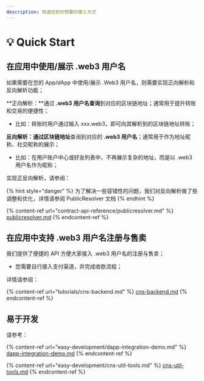 ```yaml
---
description: 快速找到你想要的接入方式
---
```


# 💡 Quick Start

## 在应用中使用/展示 .web3 用户名

如果需要在您的 App/dApp 中使用/展示 .Web3 用户名，则需要实现正向解析和反向解析功能；

**正向解析：**通过 **.web3 用户名查询**到对应的区块链地址；通常用于提升转账和交易的便捷性；

* 比如：转账时用户通过输入 xxx.web3，即可向其解析到的区块链地址转账；

**反向解析：**通过**区块链地址**查询到对应的 **.web3 用户名**；通常用于作为地址昵称、社交昵称的展示；

* 比如：在用户账户中心或好友列表中，不再展示复杂的地址，而是以 .web3 用户名作为昵称；



实现正反向解析，请参阅：

{% hint style="danger" %}
为了解决一些容错性的问题，我们对反向解析做了些调整和优化，详情请参阅 PublicResolver 文档
{% endhint %}

{% content-ref url="contract-api-reference/publicresolver.md" %}
[publicresolver.md](contract-api-reference/publicresolver.md)
{% endcontent-ref %}



## 在应用中支持 .web3 用户名注册与售卖

我们提供了便捷的 API 方便大家接入 .web3 用户名的注册与售卖；

* 您需要自行接入支付渠道，并完成收款流程；

详情请参阅：

{% content-ref url="tutorials/cns-backend.md" %}
[cns-backend.md](tutorials/cns-backend.md)
{% endcontent-ref %}



## 易于开发

请参考：

{% content-ref url="easy-development/dapp-integration-demo.md" %}
[dapp-integration-demo.md](easy-development/dapp-integration-demo.md)
{% endcontent-ref %}

{% content-ref url="easy-development/cns-util-tools.md" %}
[cns-util-tools.md](easy-development/cns-util-tools.md)
{% endcontent-ref %}

